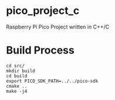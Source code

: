 # pico_project_c
Raspberry Pi Pico Project written in C++/C

# Build Process
    cd src/
    mkdir build
    cd build
    export PICO_SDK_PATH=../../pico-sdk
    cmake ..
    make -j4